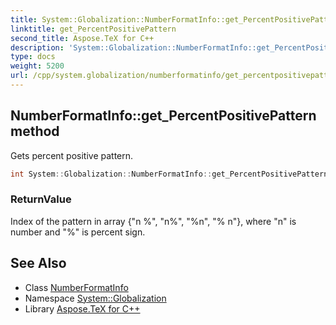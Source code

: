 ```yaml
---
title: System::Globalization::NumberFormatInfo::get_PercentPositivePattern method
linktitle: get_PercentPositivePattern
second_title: Aspose.TeX for C++
description: 'System::Globalization::NumberFormatInfo::get_PercentPositivePattern method. Gets percent positive pattern in C++.'
type: docs
weight: 5200
url: /cpp/system.globalization/numberformatinfo/get_percentpositivepattern/
---
```

## NumberFormatInfo::get_PercentPositivePattern method


Gets percent positive pattern.

```cpp
int System::Globalization::NumberFormatInfo::get_PercentPositivePattern() const
```


### ReturnValue

Index of the pattern in array {"n %", "n%", "%n", "% n"}, where "n" is number and "%" is percent sign.

## See Also

* Class [NumberFormatInfo](../)
* Namespace [System::Globalization](../../)
* Library [Aspose.TeX for C++](../../../)
